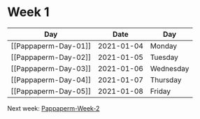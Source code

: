 # Week 1
| Day                  | Date       | Day       |
| -------------------- | ---------- | --------- |
| [[Pappaperm-Day-01]] | 2021-01-04 | Monday    |
| [[Pappaperm-Day-02]] | 2021-01-05 | Tuesday   |
| [[Pappaperm-Day-03]] | 2021-01-06 | Wednesday |
| [[Pappaperm-Day-04]] | 2021-01-07 | Thursday  |
| [[Pappaperm-Day-05]] | 2021-01-08 | Friday    |


Next week: [Pappaperm-Week-2](Pappaperm-Week-2.md)
